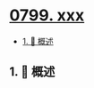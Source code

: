 # [0799. xxx](https://github.com/Tdahuyou/TNotes.leetcode/tree/main/notes/0799.%20xxx)

<!-- region:toc -->

- [1. 📝 概述](#1--概述)

<!-- endregion:toc -->

## 1. 📝 概述
